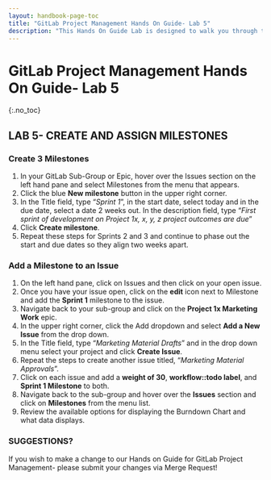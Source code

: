 ```yaml
---
layout: handbook-page-toc
title: "GitLab Project Management Hands On Guide- Lab 5"
description: "This Hands On Guide Lab is designed to walk you through the lab exercises used in the GitLab Project Management course."
---
```

# GitLab Project Management Hands On Guide- Lab 5
{:.no_toc}

## LAB 5- CREATE AND ASSIGN MILESTONES

### Create 3 Milestones
1. In your GitLab Sub-Group or Epic, hover over the Issues section on the left hand pane and select Milestones from the menu that appears.  
2. Click the blue **New milestone** button in the upper right corner.  
3. In the Title field, type “*Sprint 1*”, in the start date, select today and in the due date, select a date 2 weeks out. In the description field, type “*First sprint of development on Project 1x, x, y, z project outcomes are due*”  
4. Click **Create milestone**. 
5. Repeat these steps for Sprints 2 and 3 and continue to phase out the start and due dates so they align two weeks apart. 

### Add a Milestone to an Issue
1. On the left hand pane, click on Issues and then click on your open issue.  
2. Once you have your issue open, click on the **edit** icon next to Milestone and add the **Sprint 1** milestone to the issue.  
3. Navigate back to your sub-group and click on the **Project 1x Marketing Work** epic.  
4. In the upper right corner, click the Add dropdown and select **Add a New Issue** from the drop down.   
5. In the Title field, type “*Marketing Material Drafts*” and in the drop down menu select your project and click **Create Issue**.  
6. Repeat the steps to create another issue titled, “*Marketing Material Approvals*”.  
7. Click on each issue and add a **weight of 30**, **workflow::todo label**, and **Sprint 1 Milestone** to both.  
8. Navigate back to the sub-group and hover over the **Issues** section and click on **Milestones** from the menu list.  
9. Review the available options for displaying the Burndown Chart and what data displays.  

### SUGGESTIONS?

If you wish to make a change to our Hands on Guide for GitLab Project Management- please submit your changes via Merge Request!
